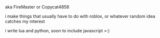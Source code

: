 aka FireMaster or Copycat4858

i make things that usually have to do with roblox, or whatever random idea catches my interest

i write lua and python, soon to include javascript >:)
